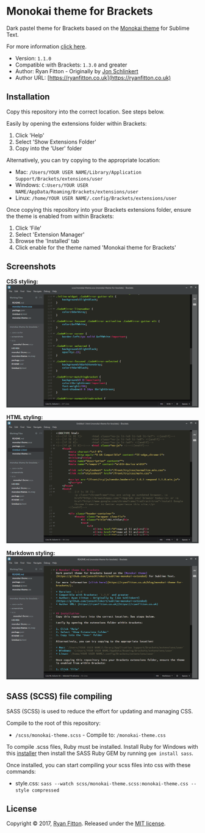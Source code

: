 # Monokai theme for Brackets
Dark pastel theme for Brackets based on the [Monokai theme](https://github.com/jonschlinkert/sublime-monokai-extended) for Sublime Text.

For more information [click here](https://ryanfitton.co.uk/blog/monokai-theme-for-brackets/).

* Version: `1.1.0`
* Compatible with Brackets: `1.3.0` and greater
* Author: Ryan Fitton - Originally by [Jon Schlinkert](https://github.com/jonschlinkert/sublime-monokai-extended)
* Author URL: [https://ryanfitton.co.uk](https://ryanfitton.co.uk)


## Installation
Copy this repository into the correct location. See steps below.

Easily by opening the extensions folder within Brackets:

1. Click 'Help'
2. Select 'Show Extensions Folder'
3. Copy into the 'User' folder

Alternatively, you can try copying to the appropriate location:

* Mac: `/Users/YOUR USER NAME/Library/Application Support/Brackets/extensions/user`
* Windows: `C:Users/YOUR USER NAME/AppData/Roaming/Brackets/extensions/user`
* Linux: `/home/YOUR USER NAME/.config/Brackets/extensions/user`

Once copying this repository into your Brackets extensions folder, ensure the theme is enabled from within Brackets:

1. Click 'File'
2. Select 'Extension Manager'
3. Browse the 'Installed' tab
4. Click enable for the theme named 'Monokai theme for Brackets'


## Screenshots
**CSS styling:**
![IMAGE](screenshots/CSS-SCSS.png)

**HTML styling:**
![IMAGE](screenshots/HTML.png)

**Markdown styling:**
![IMAGE](screenshots/Markdown.png)


## SASS (SCSS) file compiling
SASS (SCSS) is used to reduce the effort for updating and managing CSS.

Compile to the root of this repository:

* `/scss/monokai-theme.scss` - Compile to: `/monokai-theme.css`

To compile .scss files, Ruby must be installed. Install Ruby for Windows with this [installer](https://rubyinstaller.org/) then install the SASS Ruby GEM by running `gem install sass`.

Once installed, you can start compiling your scss files into css with these commands:

* style.css: `sass --watch scss/monokai-theme.scss:monokai-theme.css --style compressed`


## License
Copyright © 2017, [Ryan Fitton](https://ryanfitton.co.uk). Released under the [MIT license](LICENSE).